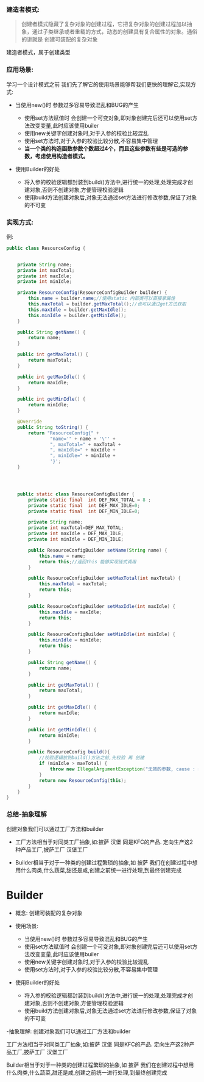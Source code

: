 ### 建造者模式:

> 创建者模式隐藏了复杂对象的创建过程，它把复杂对象的创建过程加以抽象，通过子类继承或者重载的方式，动态的创建具有复合属性的对象。通俗的讲就是 创建可装配的复杂对象

建造者模式，属于创建类型



### 应用场景:

学习一个设计模式之前 我们先了解它的使用场景能够帮我们更快的理解它,实现方式:


- 当使用new()时 参数过多容易导致混乱和BUG的产生
  - 使用set方法赋值时 会创建一个可变对象,即对象创建完后还可以使用set方法改变变量,此时应该使用builer
  - 使用new关键字创建对象时,对于入参的校验比较混乱
  - 使用set方法时,对于入参的校验比较分散,不容易集中管理
  - **当一个类的构造函数参数个数超过4个，而且这些参数有些是可选的参数，考虑使用构造者模式。**

- 使用Builder的好处
  - 将入参的校验逻辑都封装到build()方法中,进行统一的处理,处理完成才创建对象,否则不创建对象,方便管理校验逻辑
  - 使用build方法创建对象后,对象无法通过set方法进行修改参数,保证了对象的不可变



### 实现方式:

例:

```java
public class ResourceConfig {


    private String name;
    private int maxTotal;
    private int maxIdle;
    private int minIdle;

    private ResourceConfig(ResourceConfigBuilder builder) {
        this.name = builder.name;//使用static 内部类可以直接拿属性
        this.maxTotal = builder.getMaxTotal();//也可以通过get方法获取
        this.maxIdle = builder.getMaxIdle();
        this.minIdle = builder.getMinIdle();
    }

    public String getName() {
        return name;
    }

    public int getMaxTotal() {
        return maxTotal;
    }

    public int getMaxIdle() {
        return maxIdle;
    }

    public int getMinIdle() {
        return minIdle;
    }

    @Override
    public String toString() {
        return "ResourceConfig{" +
                "name='" + name + '\'' +
                ", maxTotal=" + maxTotal +
                ", maxIdle=" + maxIdle +
                ", minIdle=" + minIdle +
                '}';
    }




    public static class ResourceConfigBuilder {
        private static final  int DEF_MAX_TOTAL = 8 ;
        private static final  int DEF_MAX_IDLE=0;
        private static final  int DEF_MIN_IDLE=0;

        private String name;
        private int maxTotal=DEF_MAX_TOTAL;
        private int maxIdle = DEF_MAX_IDLE;
        private int minIdle = DEF_MIN_IDLE;

        public ResourceConfigBuilder setName(String name) {
            this.name = name;
            return this;//返回this 能够实现链式调用
        }

        public ResourceConfigBuilder setMaxTotal(int maxTotal) {
            this.maxTotal = maxTotal;
            return this;
        }

        public ResourceConfigBuilder setMaxIdle(int maxIdle) {
            this.maxIdle = maxIdle;
            return this;
        }

        public ResourceConfigBuilder setMinIdle(int minIdle) {
            this.minIdle = minIdle;
            return this;
        }

        public String getName() {
            return name;
        }

        public int getMaxTotal() {
            return maxTotal;
        }

        public int getMaxIdle() {
            return maxIdle;
        }

        public int getMinIdle() {
            return minIdle;
        }

        public ResourceConfig build(){
            //校验逻辑放到build()方法之前,先校验 再 创建
            if (minIdle > maxTotal) {
                throw new IllegalArgumentException("无效的参数, cause : minIdle > maxTotal");
            }
            return new ResourceConfig(this);
        }
    }
}
```

### 总结-抽象理解


创建对象我们可以通过工厂方法和builder

*  工厂方法相当于对同类工厂抽象,如:披萨 汉堡 同是KFC的产品. 定向生产这2种产品工厂,披萨工厂 汉堡工厂

*  Builder相当于对于一种类的创建过程繁琐的抽象,如 披萨 我们在创建过程中想用什么肉类,什么蔬菜,甜还是咸,创建之前统一进行处理,到最终创建完成



# Builder
- 概念: 创建可装配的复杂对象
- 使用场景: 
  - 当使用new()时 参数过多容易导致混乱和BUG的产生
  - 使用set方法赋值时 会创建一个可变对象,即对象创建完后还可以使用set方法改变变量,此时应该使用builer
  - 使用new关键字创建对象时,对于入参的校验比较混乱
  - 使用set方法时,对于入参的校验比较分散,不容易集中管理
    
- 使用Builder的好处
  - 将入参的校验逻辑都封装到build()方法中,进行统一的处理,处理完成才创建对象,否则不创建对象,方便管理校验逻辑
  - 使用build方法创建对象后,对象无法通过set方法进行修改参数,保证了对象的不可变



-抽象理解:
创建对象我们可以通过工厂方法和builder

工厂方法相当于对同类工厂抽象,如:披萨 汉堡 同是KFC的产品. 定向生产这2种产品工厂,披萨工厂 汉堡工厂

Builder相当于对于一种类的创建过程繁琐的抽象,如 披萨 我们在创建过程中想用什么肉类,什么蔬菜,甜还是咸,创建之前统一进行处理,到最终创建完成